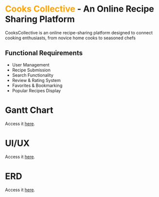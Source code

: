 # <span style="color:orange">Cooks Collective</span> - An Online Recipe Sharing Platform

CooksCollective is an online recipe-sharing platform designed to connect cooking enthusiasts, from novice home cooks to seasoned chefs

## Functional Requirements
 - User Management
 - Recipe Submission
 - Search Functionality
 - Review & Rating System
 - Favorites & Bookmarking
 - Popular Recipes Display


# Gantt Chart
Access it [here](https://docs.google.com/spreadsheets/d/1b1wzarpbqBHiPhtYcHZBJfGKpjhJ1iyIiyJ1AtwXjX0/edit?usp=sharing).
# UI/UX
Access it [here](https://www.figma.com/design/xnHAttOxHgNQuuTlTIxOtG/CooksCollective?node-id=0-1&t=4LLQvR8jBZZn4ZHl-1).
# ERD
Access it [here](https://online.visual-paradigm.com/share.jsp?id=323735393236332d3131).
